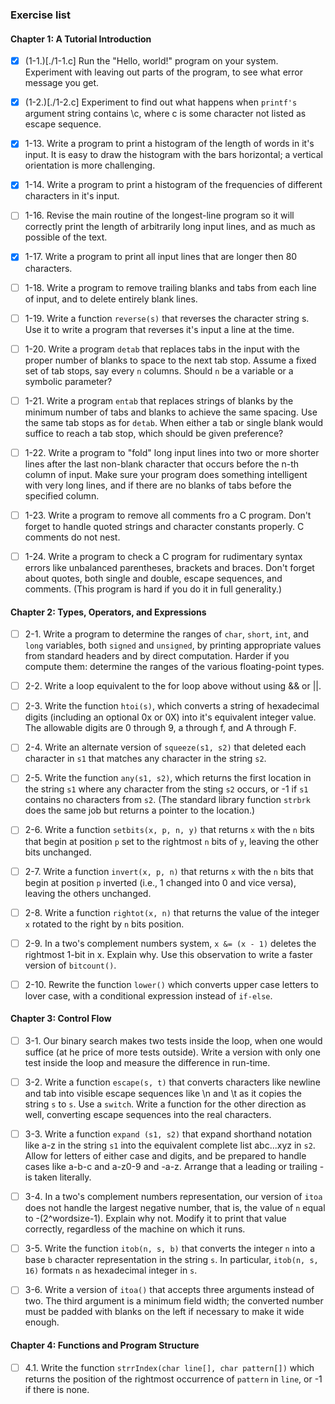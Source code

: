 ### Exercise list

#### Chapter 1: **A Tutorial Introduction**
- [x] (1-1.)[./1-1.c] Run the "Hello, world!" program on your system. Experiment with leaving out parts of the program, to see what error message you get.
- [x] (1-2.)[./1-2.c] Experiment to find out what happens when `printf's` argument string contains \c, where c is some character not listed as escape sequence.
- [x] 1-13. Write a program to print a histogram of the length of words in it's input. It is easy to draw the histogram with the bars horizontal; a vertical orientation is more challenging.

- [x] 1-14. Write  a program to print a histogram of the frequencies of different characters in it's input.

- [ ] 1-16. Revise the main routine of the longest-line program so it will correctly print  the length of arbitrarily long input lines, and as much as possible of the text.

- [x] 1-17. Write a program to print all input lines that are longer then 80 characters.

- [ ] 1-18. Write a program to remove trailing blanks and tabs from each line of input, and to delete entirely blank lines.

- [ ] 1-19. Write a function `reverse(s)` that reverses the character string s. Use it to write a program that reverses it's input a line at the time.

- [ ] 1-20. Write a program `detab` that replaces tabs in the input with the proper number of blanks to space to the next tab stop. Assume a fixed set of tab stops, say every `n` columns. Should `n` be a variable or a symbolic parameter?

- [ ] 1-21. Write a program `entab` that replaces strings of blanks by the minimum number of tabs and blanks to achieve the same spacing. Use the same tab stops as for `detab`. When either a tab or single blank would suffice to reach a tab stop, which should be given preference?

- [ ] 1-22. Write a program to "fold" long input lines into two or more shorter lines after the last non-blank character that occurs before the n-th column of input. Make sure your program does something intelligent with very long lines, and if there are no blanks of tabs before the specified column.

- [ ] 1-23. Write a program to remove all comments fro a C program. Don't forget to handle quoted strings and character constants properly. C comments do not nest.

- [ ] 1-24. Write a program to check a C program for rudimentary syntax errors like unbalanced parentheses, brackets and braces. Don't forget about quotes, both single and double, escape sequences, and comments. (This program is hard if you do it in full generality.)

#### Chapter 2: **Types, Operators, and Expressions**

- [ ] 2-1. Write a program to determine the ranges of `char`, `short`, `int`, and `long` variables, both `signed` and `unsigned`, by printing appropriate values from standard headers and by direct computation. Harder if you compute them: determine the ranges of the various floating-point types.

- [ ] 2-2. Write a loop equivalent to the for loop above without using && or ||.

- [ ] 2-3. Write the function `htoi(s)`, which converts a string of hexadecimal digits (including an optional 0x or 0X) into it's equivalent integer value. The allowable digits are 0 through 9, a through f, and A through F.

- [ ] 2-4. Write an alternate version of `squeeze(s1, s2)` that deleted each character in `s1` that matches any character in the string `s2`.

- [ ] 2-5. Write the function `any(s1, s2)`, which returns the first location in the string `s1` where any character from the sting `s2` occurs, or -1 if `s1` contains no characters from `s2`. (The standard library function `strbrk` does the same job but returns a pointer to the location.)

- [ ] 2-6. Write a function `setbits(x, p, n, y)` that returns `x` with the `n` bits that begin at position `p` set to the rightmost `n` bits of `y`, leaving the other bits unchanged.

- [ ] 2-7. Write a function `invert(x, p, n)` that returns `x` with the `n` bits that begin at position `p` inverted (i.e., 1 changed into 0 and vice versa), leaving the others unchanged.

- [ ] 2-8. Write a function `rightot(x, n)` that returns the value of the integer `x` rotated to the right by `n` bits position.

- [ ] 2-9. In a two's complement numbers system, `x &= (x - 1)` deletes the rightmost 1-bit in x. Explain why. Use this observation to write a faster version of `bitcount()`.

- [ ] 2-10. Rewrite the function `lower()` which converts upper case letters to lover case, with a conditional expression instead of `if-else`.

#### Chapter 3: **Control Flow**

- [ ] 3-1. Our binary search makes two tests inside the loop, when one would suffice (at he price of more tests outside). Write a version with only one test inside the loop and measure the difference in run-time.

- [ ] 3-2. Write a function `escape(s, t)` that converts characters like newline and tab into visible escape sequences like \n and \t as it copies the string `s` to `s`. Use a `switch`. Write a function for the other direction as well, converting escape sequences into the real characters.

- [ ] 3-3. Write a function `expand (s1, s2)` that expand shorthand notation like a-z in the string `s1` into the equivalent complete list abc...xyz in `s2`. Allow for letters of either case and digits, and be prepared to handle cases like a-b-c and a-z0-9 and -a-z. Arrange that a leading or trailing -is taken literally.

- [ ] 3-4. In a two's complement numbers representation, our version of `itoa` does not handle the largest negative number, that is, the value of `n` equal to -(2^wordsize-1). Explain why not. Modify it to print that value correctly, regardless of the machine on which it runs.

- [ ] 3-5. Write the function `itob(n, s, b)` that converts the integer `n` into a base `b` character representation in the string `s`. In particular, `itob(n, s, 16)` formats `n` as hexadecimal integer in `s`.

- [ ] 3-6. Write a version of `itoa()` that accepts three arguments instead of two. The third argument is a minimum field width; the converted number must be padded with blanks on the left if necessary to make it wide enough.

#### Chapter 4: Functions and Program Structure

- [ ] 4.1. Write the function `strrIndex(char line[], char pattern[])` which returns the position of the rightmost occurrence of `pattern` in `line`, or -1 if there is none.

